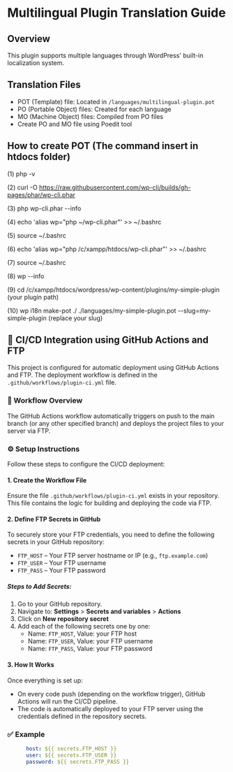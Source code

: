 # Multilingual Plugin Translation Guide

## Overview
This plugin supports multiple languages through WordPress' built-in localization system.

## Translation Files
- POT (Template) file: Located in `/languages/multilingual-plugin.pot`
- PO (Portable Object) files: Created for each language
- MO (Machine Object) files: Compiled from PO files
- Create PO and MO file using Poedit tool

## How to create POT (The command insert in htdocs folder)

(1) php -v

(2) curl -O https://raw.githubusercontent.com/wp-cli/builds/gh-pages/phar/wp-cli.phar

(3) php wp-cli.phar --info

(4) echo 'alias wp="php ~/wp-cli.phar"' >> ~/.bashrc

(5) source ~/.bashrc

(6) echo 'alias wp="php /c/xampp/htdocs/wp-cli.phar"' >> ~/.bashrc

(7) source ~/.bashrc

(8) wp --info

(9) cd /c/xampp/htdocs/wordpress/wp-content/plugins/my-simple-plugin (your plugin path)

(10) wp i18n make-pot ./ ./languages/my-simple-plugin.pot --slug=my-simple-plugin (replace your slug)

## 🔄 CI/CD Integration using GitHub Actions and FTP

This project is configured for automatic deployment using GitHub Actions and FTP. The deployment workflow is defined in the `.github/workflows/plugin-ci.yml` file.

### 📂 Workflow Overview

The GitHub Actions workflow automatically triggers on push to the main branch (or any other specified branch) and deploys the project files to your server via FTP.

### ⚙️ Setup Instructions

Follow these steps to configure the CI/CD deployment:

#### 1. Create the Workflow File

Ensure the file `.github/workflows/plugin-ci.yml` exists in your repository. This file contains the logic for building and deploying the code via FTP.

#### 2. Define FTP Secrets in GitHub

To securely store your FTP credentials, you need to define the following secrets in your GitHub repository:

- `FTP_HOST` – Your FTP server hostname or IP (e.g., `ftp.example.com`)
- `FTP_USER` – Your FTP username
- `FTP_PASS` – Your FTP password

##### Steps to Add Secrets:

1. Go to your GitHub repository.
2. Navigate to: **Settings** > **Secrets and variables** > **Actions**
3. Click on **New repository secret**
4. Add each of the following secrets one by one:
   - Name: `FTP_HOST`, Value: your FTP host
   - Name: `FTP_USER`, Value: your FTP username
   - Name: `FTP_PASS`, Value: your FTP password

#### 3. How It Works

Once everything is set up:
- On every code push (depending on the workflow trigger), GitHub Actions will run the CI/CD pipeline.
- The code is automatically deployed to your FTP server using the credentials defined in the repository secrets.

### ✅ Example

```yaml
      host: ${{ secrets.FTP_HOST }}
      user: ${{ secrets.FTP_USER }}
      password: ${{ secrets.FTP_PASS }}
